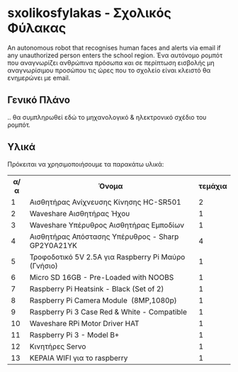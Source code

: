 # sxolikosfylakas - Σχολικός Φύλακας
An autonomous robot that recognises human faces and alerts via email if any unauthorized person enters  the school region.
Ένα αυτόνομο ρομπότ που αναγνωρίζει ανθρώπινα πρόσωπα και σε περίπτωση εισβολής μη αναγνωρίσιμου προσώπου τις ώρες που το σχολείο είναι κλειστό θα ενημερώνει με email.

<h2>Γενικό Πλάνο</h2>

.. θα συμπληρωθεί εδώ το μηχανολογικό & ηλεκτρονικό σχέδιο του ρομπότ.

<h2>Υλικά</h2>
Πρόκειται να χρησιμοποιήσουμε  τα παρακάτω υλικά:

<table>
  <col align="center">
  <col align="center">
  <col align="center">
  <tr>
    <th>α/α</td>
    <th>Όνομα</td>
    <th>τεμάχια</td>
  </tr>
  <tr>
    <td>1</td>
    <td>Αισθητήρας Ανίχνευσης Κίνησης HC-SR501</td>  	
    <td>2</td>
 </tr>
 <tr>
  <td>2</td>
  <td>Waveshare Αισθητήρας Ήχου</td>
  <td>1</td>
 </tr>
 <tr>
  <td>3</td>
  <td>Waveshare Υπέρυθρος Αισθητήρας Εμποδίων</td>
  <td>1</td>
</tr>
 <tr>
  <td>4</td>
  <td>Αισθητήρας Απόστασης Υπέρυθρος - Sharp GP2Y0A21YK</td>
  <td>4</td>
 </tr>
 <tr>
  <td>5</td>
  <td>Τροφοδοτικό 5V 2.5A για Raspberry Pi Μαύρο (Γνήσιο)</td>
  <td>1</td>
</tr>
<tr>
  <td>6</td>
  <td>Micro SD 16GB - Pre-Loaded with NOOBS</td>
  <td>1</td>
</tr>
<tr>
  <td>7</td>
  <td>Raspberry Pi Heatsink - Black (Set of 2)</td>
  <td>1</td>
</tr>
<tr>
  <td>8</td>
  <td>Raspberry Pi Camera Module  (8MP,1080p)</td>
  <td>1</td>
</tr>
<tr>
  <td>9</td>
  <td>Raspberry Pi 3 Case Red & White - Compatible</td>
  <td>1</td>
</tr>
<tr>
  <td>10</td>
  <td>Waveshare RPi Motor Driver HAT</td>
  <td>1</td>
</tr>
<tr>
  <td>11</td>
  <td>Raspberry Pi 3 - Model B+</td>
  <td>1</td>
</tr>
<tr>
  <td>12</td>
  <td>Κινητήρες Servo</td>
  <td>1</td>
</tr>
<tr>
  <td>13</td>
  <td>ΚΕΡΑΙΑ WIFI για το raspberry</td>
  <td>1</td>
</tr>
</table>


